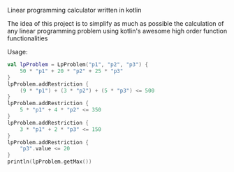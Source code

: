 Linear programming calculator written in kotlin

The idea of this project is to simplify as much as possible the calculation of any linear programming problem using kotlin's awesome high order function functionalities

Usage:
```kotlin
val lpProblem = LpProblem("p1", "p2", "p3") {
    50 * "p1" + 20 * "p2" + 25 * "p3"
}
lpProblem.addRestriction {
    (9 * "p1") + (3 * "p2") + (5 * "p3") <= 500
}
lpProblem.addRestriction {
    5 * "p1" + 4 * "p2" <= 350
}
lpProblem.addRestriction {
    3 * "p1" + 2 * "p3" <= 150
}
lpProblem.addRestriction {
    "p3".value <= 20
}
println(lpProblem.getMax())
```
